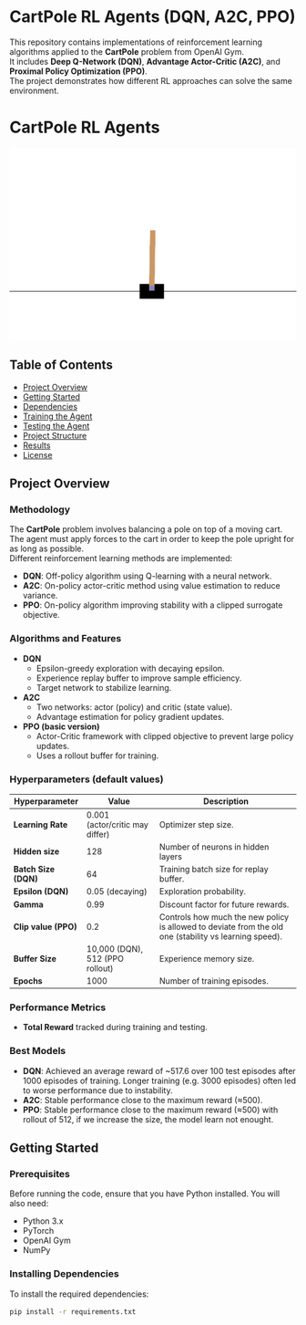 # CartPole RL Agents (DQN, A2C, PPO)

This repository contains implementations of reinforcement learning algorithms applied to the **CartPole** problem from OpenAI Gym.  
It includes **Deep Q-Network (DQN)**, **Advantage Actor-Critic (A2C)**, and **Proximal Policy Optimization (PPO)**.  
The project demonstrates how different RL approaches can solve the same environment.

# CartPole RL Agents

![CartPole PPO Demo](assets/cartpolePPOv2.gif)


## Table of Contents
- [Project Overview](#project-overview)
- [Getting Started](#getting-started)
- [Dependencies](#dependencies)
- [Training the Agent](#training-the-agent)
- [Testing the Agent](#testing-the-agent)
- [Project Structure](#project-structure)
- [Results](#results)
- [License](#license)

## Project Overview

### Methodology

The **CartPole** problem involves balancing a pole on top of a moving cart.  
The agent must apply forces to the cart in order to keep the pole upright for as long as possible.  
Different reinforcement learning methods are implemented:

- **DQN**: Off-policy algorithm using Q-learning with a neural network.
- **A2C**: On-policy actor-critic method using value estimation to reduce variance.
- **PPO**: On-policy algorithm improving stability with a clipped surrogate objective.

### Algorithms and Features

- **DQN**
  - Epsilon-greedy exploration with decaying epsilon.
  - Experience replay buffer to improve sample efficiency.
  - Target network to stabilize learning.
- **A2C**
  - Two networks: actor (policy) and critic (state value).
  - Advantage estimation for policy gradient updates.
- **PPO (basic version)**
  - Actor-Critic framework with clipped objective to prevent large policy updates.
  - Uses a rollout buffer for training.

### Hyperparameters (default values)

| Hyperparameter       | Value            | Description |
|----------------------|------------------|-------------|
| **Learning Rate**     | 0.001 (actor/critic may differ) | Optimizer step size. |
| **Hidden size**  | 128 | Number of neurons in hidden layers |
| **Batch Size (DQN)**  | 64               | Training batch size for replay buffer. |
| **Epsilon (DQN)**     | 0.05 (decaying)  | Exploration probability. |
| **Gamma**             | 0.99             | Discount factor for future rewards. |
| **Clip value (PPO)** | 0.2 | Controls how much the new policy is allowed to deviate from the old one (stability vs learning speed). |
| **Buffer Size**       | 10,000 (DQN), 512 (PPO rollout) | Experience memory size. |
| **Epochs**            | 1000             | Number of training episodes. |

### Performance Metrics
- **Total Reward** tracked during training and testing.

### Best Models
- **DQN**: Achieved an average reward of ~517.6 over 100 test episodes after 1000 episodes of training. Longer training (e.g. 3000 episodes) often led to worse performance due to instability.
- **A2C**: Stable performance close to the maximum reward (≈500).
- **PPO**: Stable performance close to the maximum reward (≈500) with rollout of 512, if we increase the size, the model learn not enought.

## Getting Started

### Prerequisites

Before running the code, ensure that you have Python installed. You will also need:

- Python 3.x
- PyTorch
- OpenAI Gym
- NumPy

### Installing Dependencies

To install the required dependencies:

```bash
pip install -r requirements.txt
